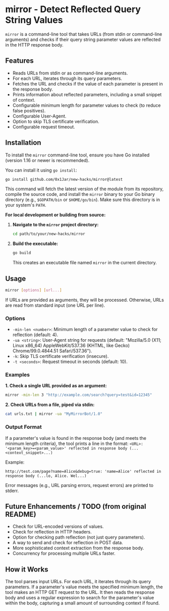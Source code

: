 # mirror - Detect Reflected Query String Values

`mirror` is a command-line tool that takes URLs (from stdin or command-line arguments) and checks if their query string parameter values are reflected in the HTTP response body.

## Features

*   Reads URLs from stdin or as command-line arguments.
*   For each URL, iterates through its query parameters.
*   Fetches the URL and checks if the value of each parameter is present in the response body.
*   Prints information about reflected parameters, including a small snippet of context.
*   Configurable minimum length for parameter values to check (to reduce false positives).
*   Configurable User-Agent.
*   Option to skip TLS certificate verification.
*   Configurable request timeout.

## Installation

To install the `mirror` command-line tool, ensure you have Go installed (version 1.16 or newer is recommended).

You can install it using `go install`:
```bash
go install github.com/0x1Jar/new-hacks/mirror@latest
```
This command will fetch the latest version of the module from its repository, compile the source code, and install the `mirror` binary to your Go binary directory (e.g., `$GOPATH/bin` or `$HOME/go/bin`). Make sure this directory is in your system's `PATH`.

**For local development or building from source:**

1.  **Navigate to the `mirror` project directory:**
    ```bash
    cd path/to/your/new-hacks/mirror
    ```
2.  **Build the executable:**
    ```bash
    go build
    ```
    This creates an executable file named `mirror` in the current directory.

## Usage

```bash
mirror [options] [url...]
```
If URLs are provided as arguments, they will be processed. Otherwise, URLs are read from standard input (one URL per line).

### Options

*   `-min-len <number>`: Minimum length of a parameter value to check for reflection (default: 4).
*   `-ua <string>`: User-Agent string for requests (default: "Mozilla/5.0 (X11; Linux x86_64) AppleWebKit/537.36 (KHTML, like Gecko) Chrome/99.0.4844.51 Safari/537.36").
*   `-k`: Skip TLS certificate verification (insecure).
*   `-t <seconds>`: Request timeout in seconds (default: 10).

### Examples

**1. Check a single URL provided as an argument:**
```bash
mirror -min-len 3 "http://example.com/search?query=test&id=12345"
```

**2. Check URLs from a file, piped via stdin:**
```bash
cat urls.txt | mirror -ua "MyMirrorBot/1.0"
```

### Output Format
If a parameter's value is found in the response body (and meets the minimum length criteria), the tool prints a line in the format:
`<URL>: '<param_key>=<param_value>' reflected in response body (...<context_snippet>...)`

Example:
```
http://test.com/page?name=Alice&debug=true: 'name=Alice' reflected in response body (...lo, Alice. Wel...)
```

Error messages (e.g., URL parsing errors, request errors) are printed to stderr.

## Future Enhancements / TODO (from original README)

*   Check for URL-encoded versions of values.
*   Check for reflection in HTTP headers.
*   Option for checking path reflection (not just query parameters).
*   A way to send and check for reflection in POST data.
*   More sophisticated context extraction from the response body.
*   Concurrency for processing multiple URLs faster.

## How it Works
The tool parses input URLs. For each URL, it iterates through its query parameters. If a parameter's value meets the specified minimum length, the tool makes an HTTP GET request to the URL. It then reads the response body and uses a regular expression to search for the parameter's value within the body, capturing a small amount of surrounding context if found.
